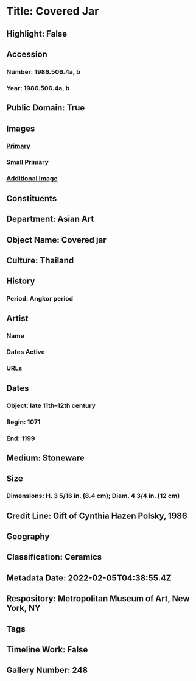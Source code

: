 # Title: Covered Jar
## Highlight: False
## Accession
### Number: 1986.506.4a, b
### Year: 1986.506.4a, b
## Public Domain: True
## Images
### [Primary](https://images.metmuseum.org/CRDImages/as/original/1986_506_4ab_O1.jpg)
### [Small Primary](https://images.metmuseum.org/CRDImages/as/web-large/1986_506_4ab_O1.jpg)
### [Additional Image](https://images.metmuseum.org/CRDImages/as/original/264827_1986.506.1-10.jpg)
## Constituents
## Department: Asian Art
## Object Name: Covered jar
## Culture: Thailand
## History
### Period: Angkor period
## Artist
### Name
### Dates Active
### URLs
## Dates
### Object: late 11th–12th century
### Begin: 1071
### End: 1199
## Medium: Stoneware
## Size
### Dimensions: H. 3 5/16 in. (8.4 cm); Diam. 4 3/4 in. (12 cm)
## Credit Line: Gift of Cynthia Hazen Polsky, 1986
## Geography
## Classification: Ceramics
## Metadata Date: 2022-02-05T04:38:55.4Z
## Respository: Metropolitan Museum of Art, New York, NY
## Tags
## Timeline Work: False
## Gallery Number: 248